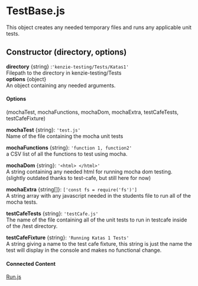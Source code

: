 # TestBase.js

This object creates any needed temporary files and runs any applicable unit tests.

## Constructor (directory, options)

**directory** {string} :`'kenzie-testing/Tests/Katas1'`\
Filepath to the directory in kenzie-testing/Tests \
**options** {object}\
An object containing any needed arguments.

#### Options
(mochaTest, mochaFunctions, mochaDom, mochaExtra, testCafeTests, testCafeFixture)


  **mochaTest** {string}: `'test.js'` \
    Name of the file containing the mocha unit tests
    
    
  **mochaFunctions** {string}: `'function 1, function2'` \
  a CSV list of all the functions to test using mocha.  
  
  
  **mochaDom** {string}: `'<html> </html>'` \
  A string containing any needed html for running mocha dom testing. 
  (slightly outdated thanks to test-cafe, but still here for now)
  
  
  **mochaExtra** {string[]}: `['const fs = require('fs')']`\
  A string array with any javascript needed in the students file to run all of the mocha tests.
  
  
  **testCafeTests** {string}: `'testCafe.js'` \
  The name of the file containing all of the unit tests to run in testcafe inside of the /test directory.
  
  
  **testCafeFixture** {string}: `'Running Katas 1 Tests'`\
  A string giving a name to the test cafe fixture, this string is just the name the test will display in the console and makes no functional change.
  
  
 #### Connected Content
 [Run.js](run.md)

